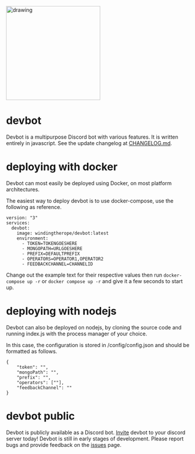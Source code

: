 <img src="https://cdn.discordapp.com/attachments/871521127753715782/941119888863395950/EXPORT_DEVBOT_BLUE_4X.png" alt="drawing" height="256" width="256"/>

# devbot 
Devbot is a multipurpose Discord bot with various features. It is written entirely in javascript. See the update changelog at [CHANGELOG.md](https://github.com/alacriware/devbot/blob/canary/CHANGELOG.md).

# deploying with docker
Devbot can most easily be deployed using Docker, on most platform architectures.

The easiest way to deploy devbot is to use docker-compose, use the following as reference.
```
version: "3"
services:
  devbot:
    image: windingtherope/devbot:latest
    environment: 
      - TOKEN=TOKENGOESHERE
      - MONGOPATH=URLGOESHERE
      - PREFIX=DEFAULTPREFIX
      - OPERATORS=OPERATOR1,OPERATOR2
      - FEEDBACKCHANNEL=CHANNELID
```

Change out the example text for their respective values then run `docker-compose up -r` or `docker compose up -r` and give it a few seconds to start up.

# deploying with nodejs
Devbot can also be deployed on nodejs, by cloning the source code and running index.js with the process manager of your choice. 

In this case, the configuration is stored in /config/config.json and should be formatted as follows.
```
{
    "token": "",
    "mongoPath": "",
    "prefix": "",
    "operators": [""],
    "feedbackChannel": ""
}
```

# devbot public
Devbot is publicly available as a Discord bot. [Invite](https://discord.com/api/oauth2/authorize?client_id=732280990323441704&permissions=8&scope=bot) devbot to your discord server today!
Devbot is still in early stages of development. Please report bugs and provide feedback on the [issues](https://github.com/windingtheropes/devbot/issues) page.

